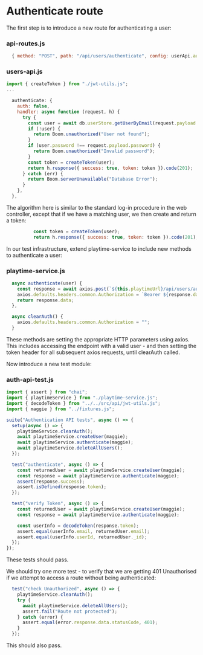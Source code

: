 # Authenticate route

The first step is to introduce a new route for authenticating a user:

### api-routes.js

~~~javascript
  { method: "POST", path: "/api/users/authenticate", config: userApi.authenticate },
~~~

### users-api.js

~~~javascript
import { createToken } from "./jwt-utils.js";
...

  authenticate: {
    auth: false,
    handler: async function (request, h) {
      try {
        const user = await db.userStore.getUserByEmail(request.payload.email);
        if (!user) {
          return Boom.unauthorized("User not found");
        }
        if (user.password !== request.payload.password) {
          return Boom.unauthorized("Invalid password");
        }
        const token = createToken(user);
        return h.response({ success: true, token: token }).code(201);
      } catch (err) {
        return Boom.serverUnavailable("Database Error");
      }
    },
  },
~~~

The algorithm here is similar to the standard log-in procedure in the web controller, except that if we have a matching user, we then create and return a token:

~~~javascript
          const token = createToken(user);
          return h.response({ success: true, token: token }).code(201);
~~~

In our test infrastructure, extend playtime-service to include new methods to authenticate a user:

### playtime-service.js

~~~javascript
  async authenticate(user) {
    const response = await axios.post(`${this.playtimeUrl}/api/users/authenticate`, user);
    axios.defaults.headers.common.Authorization = `Bearer ${response.data.token}`;
    return response.data;
  },

  async clearAuth() {
    axios.defaults.headers.common.Authorization = "";
  }
~~~

These methods are setting the appropriate HTTP parameters using axios. This includes accessing the endpoint with a valid user - and then  setting the token header for all subsequent axios requests, until clearAuth called.

Now introduce a new test module:

### auth-api-test.js

~~~javascript
import { assert } from "chai";
import { playtimeService } from "./playtime-service.js";
import { decodeToken } from "../../src/api/jwt-utils.js";
import { maggie } from "../fixtures.js";

suite("Authentication API tests", async () => {
  setup(async () => {
    playtimeService.clearAuth();
    await playtimeService.createUser(maggie);
    await playtimeService.authenticate(maggie);
    await playtimeService.deleteAllUsers();
  });

  test("authenticate", async () => {
    const returnedUser = await playtimeService.createUser(maggie);
    const response = await playtimeService.authenticate(maggie);
    assert(response.success);
    assert.isDefined(response.token);
  });

  test("verify Token", async () => {
    const returnedUser = await playtimeService.createUser(maggie);
    const response = await playtimeService.authenticate(maggie);

    const userInfo = decodeToken(response.token);
    assert.equal(userInfo.email, returnedUser.email);
    assert.equal(userInfo.userId, returnedUser._id);
  });
});
~~~

These tests should pass.

We should try one more test - to verify that we are getting 401 Unauthorised if we attempt to access a route without being authenticated:

~~~javascript
  test("check Unauthorized", async () => {
    playtimeService.clearAuth();
    try {
      await playtimeService.deleteAllUsers();
      assert.fail("Route not protected");
    } catch (error) {
      assert.equal(error.response.data.statusCode, 401);
    }
  });
~~~

This should also pass.
